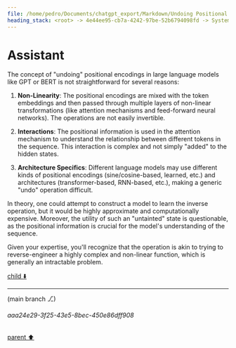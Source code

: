 ```yaml
---
file: /home/pedro/Documents/chatgpt_export/Markdown/Undoing Positional Encodings.md
heading_stack: <root> -> 4e44ee95-cb7a-4242-97be-52b6794098fd -> System -> 2984f899-ca70-4b1e-b2be-96ced8112a5e -> System -> aaa2f123-87f4-49f7-b9f0-234481819e63 -> User -> f32a251d-43c1-468d-8d74-d4e3d39545d5 -> Assistant
---
```

# Assistant

The concept of "undoing" positional encodings in large language models like GPT or BERT is not straightforward for several reasons:

1. **Non-Linearity**: The positional encodings are mixed with the token embeddings and then passed through multiple layers of non-linear transformations (like attention mechanisms and feed-forward neural networks). The operations are not easily invertible.

2. **Interactions**: The positional information is used in the attention mechanism to understand the relationship between different tokens in the sequence. This interaction is complex and not simply "added" to the hidden states.

3. **Architecture Specifics**: Different language models may use different kinds of positional encodings (sine/cosine-based, learned, etc.) and architectures (transformer-based, RNN-based, etc.), making a generic "undo" operation difficult.

In theory, one could attempt to construct a model to learn the inverse operation, but it would be highly approximate and computationally expensive. Moreover, the utility of such an "untainted" state is questionable, as the positional information is crucial for the model's understanding of the sequence.

Given your expertise, you'll recognize that the operation is akin to trying to reverse-engineer a highly complex and non-linear function, which is generally an intractable problem.

[child ⬇️](#aaa24e29-3f25-43e5-8bec-450e86dff908)

---

(main branch ⎇)
###### aaa24e29-3f25-43e5-8bec-450e86dff908
[parent ⬆️](#f32a251d-43c1-468d-8d74-d4e3d39545d5)
